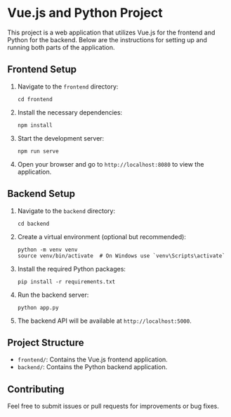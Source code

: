 # Vue.js and Python Project

This project is a web application that utilizes Vue.js for the frontend and Python for the backend. Below are the instructions for setting up and running both parts of the application.

## Frontend Setup

1. Navigate to the `frontend` directory:
   ```
   cd frontend
   ```

2. Install the necessary dependencies:
   ```
   npm install
   ```

3. Start the development server:
   ```
   npm run serve
   ```

4. Open your browser and go to `http://localhost:8080` to view the application.

## Backend Setup

1. Navigate to the `backend` directory:
   ```
   cd backend
   ```

2. Create a virtual environment (optional but recommended):
   ```
   python -m venv venv
   source venv/bin/activate  # On Windows use `venv\Scripts\activate`
   ```

3. Install the required Python packages:
   ```
   pip install -r requirements.txt
   ```

4. Run the backend server:
   ```
   python app.py
   ```

5. The backend API will be available at `http://localhost:5000`.

## Project Structure

- `frontend/`: Contains the Vue.js frontend application.
- `backend/`: Contains the Python backend application.

## Contributing

Feel free to submit issues or pull requests for improvements or bug fixes.